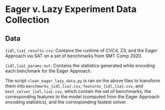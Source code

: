 # Eager v. Lazy Experiment Data Collection

## Data

``{idl,lia}_results.csv``: Contains the runtime of CVC4, Z3, and the Eager Approach via SAT on a set of benchmarks from SMT Comp 2020.

``{idl,lia}_params.out``: Contains the statistics generated while encoding each benchmark for the Eager Approach.

The script ``clean_eager_lazy_data.py`` is ran on the above files to transform them into ``benchmarks_{idl,lia}.csv``, ``features_{idl,lia}.csv``, and ``best_solver_{idl,lia}.csv``, which contain the set of benchmarks, the corresponding features to the model (computed from the Eager Approach encoding statistics), and the corresponding fastest solver.

